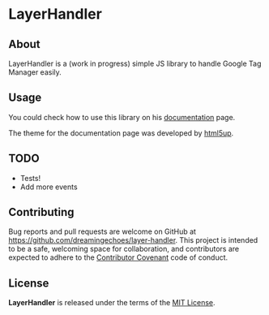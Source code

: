 # LayerHandler

## About

LayerHandler is a (work in progress) simple JS library to handle Google Tag Manager easily.

## Usage

You could check how to use this library on his [documentation](https://dreamingechoes.github.io/layer-handler/demo) page.

The theme for the documentation page was developed by [html5up](http://html5up.net).

## TODO

- Tests!
- Add more events

## Contributing

Bug reports and pull requests are welcome on GitHub at https://github.com/dreamingechoes/layer-handler. This project is intended to be a safe, welcoming space for collaboration, and contributors are expected to adhere to the [Contributor Covenant](contributor-covenant.org) code of conduct.

## License

**LayerHandler** is released under the terms of the [MIT License](http://opensource.org/licenses/MIT).
